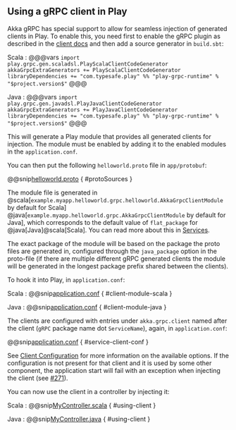 ## Using a gRPC client in Play

Akka gRPC has special support to allow for seamless injection of generated clients in Play. To enable this, you
need first to enable the gRPC plugin as described in the [client docs](https://doc.akka.io/docs/akka-grpc/current/client/walkthrough.html) and then add a
source generator in `build.sbt`:

Scala
:   @@@vars
    ```
    import play.grpc.gen.scaladsl.PlayScalaClientCodeGenerator
    akkaGrpcExtraGenerators += PlayScalaClientCodeGenerator
    libraryDependencies += "com.typesafe.play" %% "play-grpc-runtime" % "$project.version$"
    ```
    @@@

Java
:   @@@vars
    ```
    import play.grpc.gen.javadsl.PlayJavaClientCodeGenerator
    akkaGrpcExtraGenerators += PlayJavaClientCodeGenerator
    libraryDependencies += "com.typesafe.play" %% "play-grpc-runtime" % "$project.version$"
    ```
    @@@

This will generate a Play module that provides all generated clients for injection. The module must be enabled
by adding it to the enabled modules in the `application.conf`.

You can then put the following `helloworld.proto` file in `app/protobuf`:

@@snip[helloworld.proto](/play-interop-test-scala/src/main/proto/helloworld.proto) { #protoSources }

The module file is generated in @scala[`example.myapp.helloworld.grpc.helloworld.AkkaGrpcClientModule` by default for Scala]
@java[`example.myapp.helloworld.grpc.AkkaGrpcClientModule` by default for Java], which corresponds to the default value
of `flat_package` for @java[Java]@scala[Scala]. You can read more about this in [Services](https://doc.akka.io/docs/akka-grpc/current/proto.html).

The exact package of the module will be based on the package the proto files are generated in, configured through
the `java_package` option in the proto-file (if there are multiple different gRPC generated clients the module will
be generated in the longest package prefix shared between the clients).

To hook it into Play, in `application.conf`:

Scala
:   @@snip[application.conf](/play-interop-test-scala/src/main/resources/application.conf) { #client-module-scala }

Java
:   @@snip[application.conf](/play-interop-test-java/src/main/resources/application.conf) { #client-module-java }

The clients are configured with entries under `akka.grpc.client` named after the client (`gRPC` package name dot `ServiceName`),
again, in `application.conf`:

@@snip[application.conf](/play-interop-test-scala/src/main/resources/application.conf) { #service-client-conf }

See [Client Configuration](https://doc.akka.io/docs/akka-grpc/current/client/configuration.html) for more information on the available options. If the configuration
is not present for that client and it is used by some other component, the application start will fail with an exception
when injecting the client (see [#271](https://github.com/akka/akka-grpc/issues/271)).

You can now use the client in a controller by injecting it:

Scala
:   @@snip[MyController.scala](/play-interop-test-scala/src/main/scala/controllers/MyController.scala) { #using-client }

Java
:   @@snip[MyController.java](/play-interop-test-java/src/main/java/controllers/MyController.java) { #using-client }
